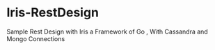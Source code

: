 # Iris-RestDesign
Sample Rest Design with Iris a Framework of Go , With Cassandra and Mongo Connections
